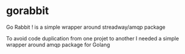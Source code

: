 # gorabbit
Go Rabbit ! is a simple wrapper around streadway/amqp package

To avoid code duplication from one projet to another I needed a simple wrapper around amqp package for Golang
